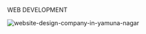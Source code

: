 WEB DEVELOPMENT


![website-design-company-in-yamuna-nagar](https://user-images.githubusercontent.com/73561218/179191929-abbd31e1-2649-4c00-bfd2-a70b9b165fd0.jpg)
